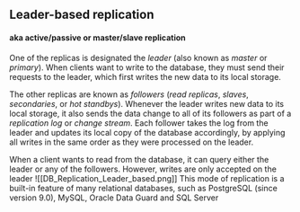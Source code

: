 ## Leader-based replication 
#### aka active/passive or master/slave replication

One of the replicas is designated the *leader* (also known as *master* or *primary*). When clients want to write to the database, they must send their requests to the leader, which first writes the new data to its local storage.

The other replicas are known as *followers* (*read replicas*, *slaves*, *secondaries*, or *hot standbys*). Whenever the leader writes new data to its local storage, it also sends the data change to all of its followers as part of a *replication log* or *change stream*. Each follower takes the log from the leader and updates its local copy of the database accordingly, by applying all writes in the same order as they were processed on the leader.

When a client wants to read from the database, it can query either the leader or any of the followers. However, writes are only accepted on the leader
![[DB_Replication_Leader_based.png]]
This mode of replication is a built-in feature of many relational databases, such as PostgreSQL (since version 9.0), MySQL, Oracle Data Guard and SQL Server